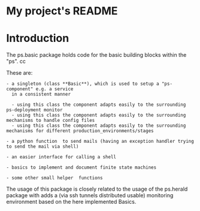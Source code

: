 # My project's README

# Introduction

The ps.basic package holds code for the basic building blocks within the "ps".
cc

These are:

    - a singleton (class **Basic**), which is used to setup a "ps-component" e.g. a service
      in a consistent manner

      - using this class the component adapts easily to the surrounding ps-deployment monitor
      - using this class the component adapts easily to the surrounding mechanisms to handle config files
      - using this class the component adapts easily to the surrounding mechanisms for different production_environments/stages

    - a python function  to send mails (having an exception handler trying to send the mail via shell)

    - an easier interface for calling a shell

    - basics to implement and document finite state machines

    - some other small helper  functions


The usage of this package is closely related to the usage of the ps.herald package with adds a (via ssh tunnels distributed usable)
monitoring environment based on the here implemented Basics.



